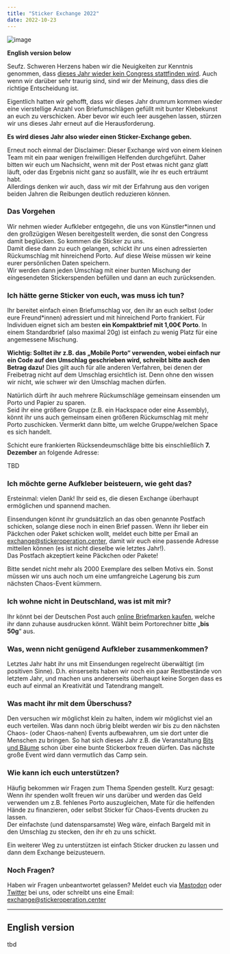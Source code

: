 ```yaml
---
title: "Sticker Exchange 2022"
date: 2022-10-23
---
```


![image]()

**English version below**

Seufz. Schweren Herzens haben wir die Neuigkeiten zur Kenntnis genommen, dass [dieses Jahr wieder kein Congress stattfinden wird](https://events.ccc.de/2022/10/18/no-congress-2022/). Auch wenn wir darüber sehr traurig sind, sind wir der Meinung, dass dies die richtige Entscheidung ist.

Eigentlich hatten wir gehofft, dass wir dieses Jahr drumrum kommen wieder eine vierstellige Anzahl von Briefumschlägen gefüllt mit bunter Klebekunst an euch zu verschicken. Aber bevor wir euch leer ausgehen lassen, stürzen wir uns dieses Jahr erneut auf die Herausforderung.

**Es wird dieses Jahr also wieder einen Sticker-Exchange geben.**

Erneut noch einmal der Disclaimer: Dieser Exchange wird von einem kleinen Team mit ein paar wenigen freiwilligen Helfenden durchgeführt. Daher bitten wir euch um Nachsicht, wenn mit der Post etwas nicht ganz glatt läuft, oder das Ergebnis nicht ganz so ausfällt, wie ihr es euch erträumt habt.  
Allerdings denken wir auch, dass wir mit der Erfahrung aus den vorigen beiden Jahren die Reibungen deutlich reduzieren können.

### Das Vorgehen

Wir nehmen wieder Aufkleber entgegehn, die uns von Künstler*innen und den großzügigen Wesen bereitgestellt werden, die sonst den Congress damit beglücken. So kommen die Sticker zu uns.  
Damit diese dann zu euch gelangen, schickt ihr uns einen adressierten Rückumschlag mit hinreichend Porto. Auf diese Weise müssen wir keine eurer persönlichen Daten speichern.  
Wir werden dann jeden Umschlag mit einer bunten Mischung der eingesendeten Stickerspenden befüllen und dann an euch zurücksenden.

### Ich hätte gerne Sticker von euch, was muss ich tun?

Ihr bereitet einfach einen Briefumschlag vor, den ihr an euch selbst (oder eure Freund*innen) adressiert und mit hinreichend Porto frankiert. Für Individuen eignet sich am besten **ein Kompaktbrief mit 1,00€ Porto**. In einem Standardbrief (also maximal 20g) ist einfach zu wenig Platz für eine angemessene Mischung.  

**Wichtig: Solltet ihr z.B. das „Mobile Porto“ verwenden, wobei einfach nur ein Code auf den Umschlag geschrieben wird, schreibt bitte auch den Betrag dazu!** Dies gilt auch für alle anderen Verfahren, bei denen der Freibetrag nicht auf dem Umschlag ersichtlich ist. Denn ohne den wissen wir nicht, wie schwer wir den Umschlag machen dürfen.

Natürlich dürft ihr auch mehrere Rückumschläge gemeinsam einsenden um Porto und Papier zu sparen.  
Seid ihr eine größere Gruppe (z.B. ein Hackspace oder eine Assembly), könnt ihr uns auch gemeinsam einen größeren Rückumschlag mit mehr Porto zuschicken. Vermerkt dann bitte, um welche Gruppe/welchen Space es sich handelt.

Schicht eure frankierten Rücksendeumschläge bitte bis einschließlich **7. Dezember** an folgende Adresse:

TBD

### Ich möchte gerne Aufkleber beisteuern, wie geht das?

Ersteinmal: vielen Dank! Ihr seid es, die diesen Exchange überhaupt ermöglichen und spannend machen.  

Einsendungen könnt ihr grundsätzlich an das oben genannte Postfach schicken, solange diese noch in einen Brief passen. Wenn ihr lieber ein Päckchen oder Paket schicken wollt, meldet euch bitte per Email an [exchange@stickeroperation.center](mailto:exchange@stickeroperation.center), damit wir euch eine passende Adresse mitteilen können (es ist nicht dieselbe wie letztes Jahr!).  
Das Postfach akzeptiert keine Päckchen oder Pakete!

Bitte sendet nicht mehr als 2000 Exemplare des selben Motivs ein. Sonst müssen wir uns auch noch um eine umfangreiche Lagerung bis zum nächsten Chaos-Event kümmern.

### Ich wohne nicht in Deutschland, was ist mit mir?

Ihr könnt bei der Deutschen Post auch [online Briefmarken kaufen](https://www.deutschepost.de/de.html), welche ihr dann zuhause ausdrucken könnt. Wählt beim Portorechner bitte „**bis 50g**“ aus.

### Was, wenn nicht genügend Aufkleber zusammenkommen?

Letztes Jahr habt ihr uns mit Einsendungen regelrecht überwältigt (im positiven Sinne). D.h. einserseits haben wir noch ein paar Restbestände von letztem Jahr, und machen uns andererseits überhaupt keine Sorgen dass es euch auf einmal an Kreativität und Tatendrang mangelt.

### Was macht ihr mit dem Überschuss?

Den versuchen wir möglichst klein zu halten, indem wir möglichst viel an euch verteilen. Was dann noch übrig bleibt werden wir bis zu den nächsten Chaos- (oder Chaos-nahen) Events aufbewahren, um sie dort unter die Menschen zu bringen. So hat sich dieses Jahr z.B. die Veranstaltung [Bits und Bäume](https://twitter.com/c3stoc/status/1576186106902884352?cxt=HHwWgMDRnbm63t8rAAAA) schon über eine bunte Stickerbox freuen dürfen. Das nächste große Event wird dann vermutlich das Camp sein.

### Wie kann ich euch unterstützen?

Häufig bekommen wir Fragen zum Thema Spenden gestellt. Kurz gesagt: Wenn ihr spenden wollt freuen wir uns darüber und werden das Geld verwenden um z.B. fehlenes Porto auszugleichen, Mate für die helfenden Hände zu finanzieren, oder selbst Sticker für Chaos-Events drucken zu lassen.  
Der einfachste (und datensparsamste) Weg wäre, einfach Bargeld mit in den Umschlag zu stecken, den ihr eh zu uns schickt.

Ein weiterer Weg zu unterstützen ist einfach Sticker drucken zu lassen und dann dem Exchange beizusteuern.

### Noch Fragen?

Haben wir Fragen unbeantwortet gelassen? Meldet euch via [Mastodon](https://chaos.social/@c3stoc) oder [Twitter](https://twitter.com/c3stoc) bei uns, oder schreibt uns eine Email: [exchange@stickeroperation.center](mailto:exchange@stickeroperation.center)

---

## English version

tbd
